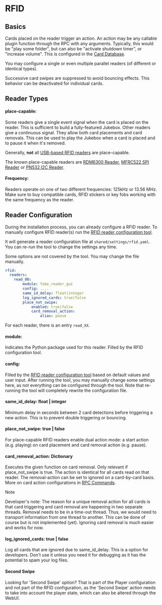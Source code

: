 # RFID

## Basics

Cards placed on the reader trigger an action. An action may be any
callable plugin function through the RPC with any arguments. Typically,
this would be "play some folder", but can also be "activate shutdown
timer", or "increase volume". This is configured in the
[Card Database](../../builders/card-database.md).

You may configure a single or even multiple parallel readers (of
different or identical types).

Successive card swipes are suppressed to avoid bouncing effects. This
behavior can be deactivated for individual cards.

## Reader Types

#### place-capable:

Some readers give a single event signal when the card is placed on
the reader. This is sufficient to build a fully-featured Jukebox.
Other readers give a continuous signal. They allow both card
placements and card removals. This can be used to play the Jukebox
when a card is placed and to pause it when it's removed.

Generally, **not** all [USB-based RFID readers](genericusb.md) are place-capable.

The known place-capable readers are [RDM6300 Reader](rdm6300.md), [MFRC522 SPI Reader](mfrc522_spi.md) or [PN532 I2C Reader](pn532_i2c.md).

#### Frequency:

Readers operate on one of two different frequencies: 125kHz or 13.56 MHz. Make sure to buy compatible cards, RFID stickers or key fobs working with the same frequency as the reader.

## Reader Configuration

During the installation process, you can already configure a RFID
reader. To manually configure RFID reader(s) run the [RFID reader configuration tool](../coreapps.md#run_register_rfid_reader.py).

It will generate a reader configuration file at
`shared/settings/rfid.yaml`. You can re-run the tool to change the
settings any time.

Some options are not covered by the tool. You may change the file
manually.

``` yaml
rfid:
  readers:
    read_00:
        module: fake_reader_gui
        config: ....
        same_id_delay: float|integer
        log_ignored_cards: true|false
        place_not_swipe:
            enabled: true|false
            card_removal_action:
                alias: pause
```

For each reader, there is an entry `read_XX`.

#### module:

Indicates the Python package used for this reader. Filled by the RFID configuration tool.

#### config:

Filled by the [RFID reader configuration tool](../coreapps.md#run_register_rfid_reader.py) based on default values and user input. After running the tool, you may manually change some settings here, as not everything can be configured through the tool. Note that re-running the tool will completely rewrite the configuration file.

#### same_id_delay: float \| integer

Minimum delay in seconds between 2 card detections before triggering a new action. This is to prevent double triggering or bouncing.

#### place_not_swipe: true \| false

For place-capable RFID readers enable dual action mode: a start action (e.g. playing) on card placement and card removal action (e.g. pause).

#### card_removal_action: Dictionary

Executes the given function on card removal. Only relevant if place_not_swipe is true. The action is identical for all cards read on that reader. The removal-action can be set to ignored on a card-by-card basis. More on card action configurations in [RPC Commands](../../builders/rpc-commands.md).

> [!NOTE]
> Developer's note: The reason for a unique removal action for all cards is that card triggering and card removal are happening in two separate threads. Removal needs to be in a time-out thread. Thus, we would need to transport information from one thread to another. This can be done of course but is not implemented (yet). Ignoring card removal is much easier and works for now.

#### log_ignored_cards: true \| false

Log all cards that are ignored due to same_id_delay. This is a option for developers. Don't use it unless you need it for debugging as it has the potential to spam your log files.

#### Second Swipe

Looking for 'Second Swipe' option? That is part of the Player configuration and not part of the RFID configuration, as the 'Second Swipe' action needs to take into account the player state, which can also be altered through the WebUI.
